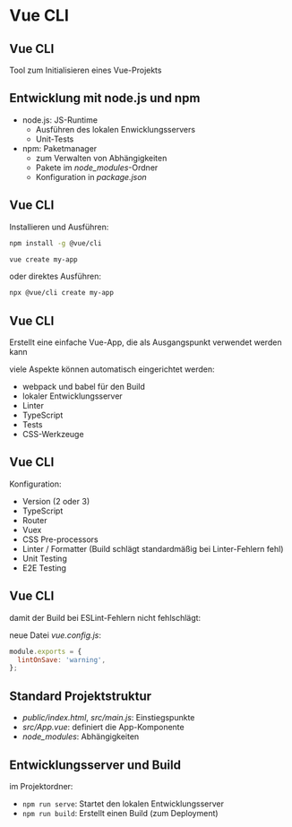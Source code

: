 # Vue CLI

## Vue CLI

Tool zum Initialisieren eines Vue-Projekts

## Entwicklung mit node.js und npm

- node.js: JS-Runtime
  - Ausführen des lokalen Enwicklungsservers
  - Unit-Tests
- npm: Paketmanager
  - zum Verwalten von Abhängigkeiten
  - Pakete im _node_modules_-Ordner
  - Konfiguration in _package.json_

## Vue CLI

Installieren und Ausführen:

```bash
npm install -g @vue/cli

vue create my-app
```

oder direktes Ausführen:

```bash
npx @vue/cli create my-app
```

## Vue CLI

Erstellt eine einfache Vue-App, die als Ausgangspunkt verwendet werden kann

viele Aspekte können automatisch eingerichtet werden:

- webpack und babel für den Build
- lokaler Entwicklungsserver
- Linter
- TypeScript
- Tests
- CSS-Werkzeuge

## Vue CLI

Konfiguration:

- Version (2 oder 3)
- TypeScript
- Router
- Vuex
- CSS Pre-processors
- Linter / Formatter (Build schlägt standardmäßig bei Linter-Fehlern fehl)
- Unit Testing
- E2E Testing

## Vue CLI

damit der Build bei ESLint-Fehlern nicht fehlschlägt:

neue Datei _vue.config.js_:

```js
module.exports = {
  lintOnSave: 'warning',
};
```

## Standard Projektstruktur

- _public/index.html_, _src/main.js_: Einstiegspunkte
- _src/App.vue_: definiert die App-Komponente
- _node_modules_: Abhängigkeiten

## Entwicklungsserver und Build

im Projektordner:

- `npm run serve`: Startet den lokalen Entwicklungsserver
- `npm run build`: Erstellt einen Build (zum Deployment)
